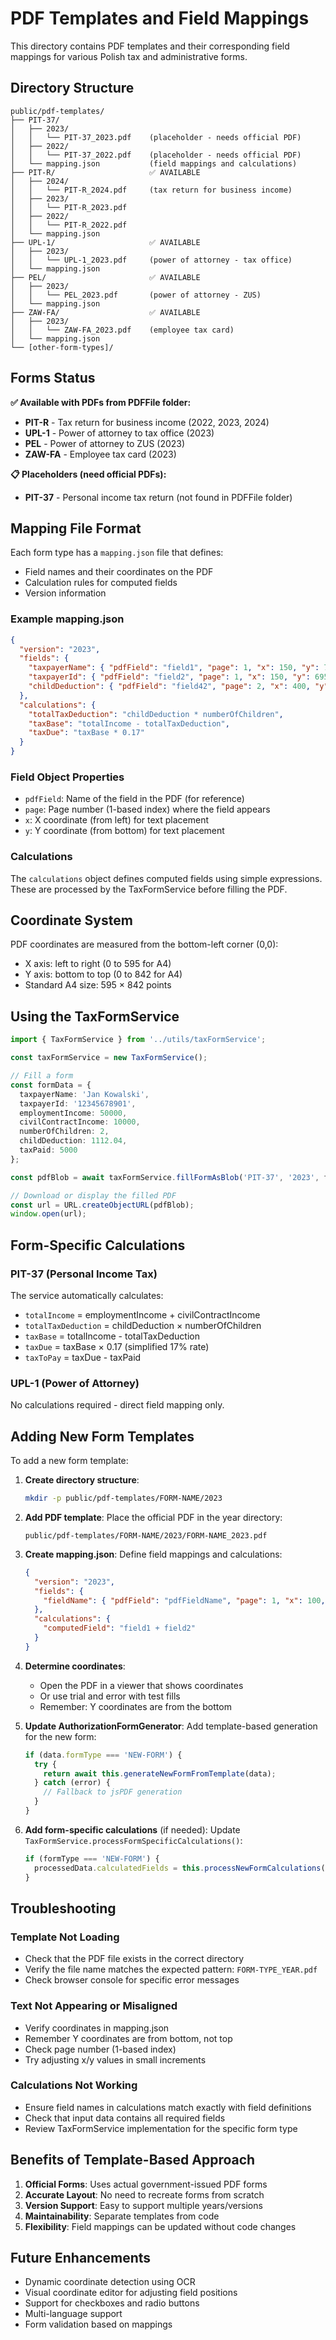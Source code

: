 # PDF Templates and Field Mappings

This directory contains PDF templates and their corresponding field mappings for various Polish tax and administrative forms.

## Directory Structure

```
public/pdf-templates/
├── PIT-37/
│   ├── 2023/
│   │   └── PIT-37_2023.pdf    (placeholder - needs official PDF)
│   ├── 2022/
│   │   └── PIT-37_2022.pdf    (placeholder - needs official PDF)
│   └── mapping.json           (field mappings and calculations)
├── PIT-R/                     ✅ AVAILABLE
│   ├── 2024/
│   │   └── PIT-R_2024.pdf     (tax return for business income)
│   ├── 2023/
│   │   └── PIT-R_2023.pdf
│   ├── 2022/
│   │   └── PIT-R_2022.pdf
│   └── mapping.json
├── UPL-1/                     ✅ AVAILABLE
│   ├── 2023/
│   │   └── UPL-1_2023.pdf     (power of attorney - tax office)
│   └── mapping.json
├── PEL/                       ✅ AVAILABLE
│   ├── 2023/
│   │   └── PEL_2023.pdf       (power of attorney - ZUS)
│   └── mapping.json
├── ZAW-FA/                    ✅ AVAILABLE
│   ├── 2023/
│   │   └── ZAW-FA_2023.pdf    (employee tax card)
│   └── mapping.json
└── [other-form-types]/
```

## Forms Status

**✅ Available with PDFs from PDFFile folder:**
- **PIT-R** - Tax return for business income (2022, 2023, 2024)
- **UPL-1** - Power of attorney to tax office (2023)
- **PEL** - Power of attorney to ZUS (2023)
- **ZAW-FA** - Employee tax card (2023)

**📋 Placeholders (need official PDFs):**
- **PIT-37** - Personal income tax return (not found in PDFFile folder)

## Mapping File Format

Each form type has a `mapping.json` file that defines:
- Field names and their coordinates on the PDF
- Calculation rules for computed fields
- Version information

### Example mapping.json

```json
{
  "version": "2023",
  "fields": {
    "taxpayerName": { "pdfField": "field1", "page": 1, "x": 150, "y": 720 },
    "taxpayerId": { "pdfField": "field2", "page": 1, "x": 150, "y": 695 },
    "childDeduction": { "pdfField": "field42", "page": 2, "x": 400, "y": 500 }
  },
  "calculations": {
    "totalTaxDeduction": "childDeduction * numberOfChildren",
    "taxBase": "totalIncome - totalTaxDeduction",
    "taxDue": "taxBase * 0.17"
  }
}
```

### Field Object Properties

- `pdfField`: Name of the field in the PDF (for reference)
- `page`: Page number (1-based index) where the field appears
- `x`: X coordinate (from left) for text placement
- `y`: Y coordinate (from bottom) for text placement

### Calculations

The `calculations` object defines computed fields using simple expressions.
These are processed by the TaxFormService before filling the PDF.

## Coordinate System

PDF coordinates are measured from the bottom-left corner (0,0):
- X axis: left to right (0 to 595 for A4)
- Y axis: bottom to top (0 to 842 for A4)
- Standard A4 size: 595 × 842 points

## Using the TaxFormService

```typescript
import { TaxFormService } from '../utils/taxFormService';

const taxFormService = new TaxFormService();

// Fill a form
const formData = {
  taxpayerName: 'Jan Kowalski',
  taxpayerId: '12345678901',
  employmentIncome: 50000,
  civilContractIncome: 10000,
  numberOfChildren: 2,
  childDeduction: 1112.04,
  taxPaid: 5000
};

const pdfBlob = await taxFormService.fillFormAsBlob('PIT-37', '2023', formData);

// Download or display the filled PDF
const url = URL.createObjectURL(pdfBlob);
window.open(url);
```

## Form-Specific Calculations

### PIT-37 (Personal Income Tax)

The service automatically calculates:
- `totalIncome` = employmentIncome + civilContractIncome
- `totalTaxDeduction` = childDeduction × numberOfChildren
- `taxBase` = totalIncome - totalTaxDeduction
- `taxDue` = taxBase × 0.17 (simplified 17% rate)
- `taxToPay` = taxDue - taxPaid

### UPL-1 (Power of Attorney)

No calculations required - direct field mapping only.

## Adding New Form Templates

To add a new form template:

1. **Create directory structure**:
   ```bash
   mkdir -p public/pdf-templates/FORM-NAME/2023
   ```

2. **Add PDF template**:
   Place the official PDF in the year directory:
   ```
   public/pdf-templates/FORM-NAME/2023/FORM-NAME_2023.pdf
   ```

3. **Create mapping.json**:
   Define field mappings and calculations:
   ```json
   {
     "version": "2023",
     "fields": {
       "fieldName": { "pdfField": "pdfFieldName", "page": 1, "x": 100, "y": 700 }
     },
     "calculations": {
       "computedField": "field1 + field2"
     }
   }
   ```

4. **Determine coordinates**:
   - Open the PDF in a viewer that shows coordinates
   - Or use trial and error with test fills
   - Remember: Y coordinates are from the bottom

5. **Update AuthorizationFormGenerator**:
   Add template-based generation for the new form:
   ```typescript
   if (data.formType === 'NEW-FORM') {
     try {
       return await this.generateNewFormFromTemplate(data);
     } catch (error) {
       // Fallback to jsPDF generation
     }
   }
   ```

6. **Add form-specific calculations** (if needed):
   Update `TaxFormService.processFormSpecificCalculations()`:
   ```typescript
   if (formType === 'NEW-FORM') {
     processedData.calculatedFields = this.processNewFormCalculations(data, mappings);
   }
   ```

## Troubleshooting

### Template Not Loading
- Check that the PDF file exists in the correct directory
- Verify the file name matches the expected pattern: `FORM-TYPE_YEAR.pdf`
- Check browser console for specific error messages

### Text Not Appearing or Misaligned
- Verify coordinates in mapping.json
- Remember Y coordinates are from bottom, not top
- Check page number (1-based index)
- Try adjusting x/y values in small increments

### Calculations Not Working
- Ensure field names in calculations match exactly with field definitions
- Check that input data contains all required fields
- Review TaxFormService implementation for the specific form type

## Benefits of Template-Based Approach

1. **Official Forms**: Uses actual government-issued PDF forms
2. **Accurate Layout**: No need to recreate forms from scratch
3. **Version Support**: Easy to support multiple years/versions
4. **Maintainability**: Separate templates from code
5. **Flexibility**: Field mappings can be updated without code changes

## Future Enhancements

- Dynamic coordinate detection using OCR
- Visual coordinate editor for adjusting field positions
- Support for checkboxes and radio buttons
- Multi-language support
- Form validation based on mappings
